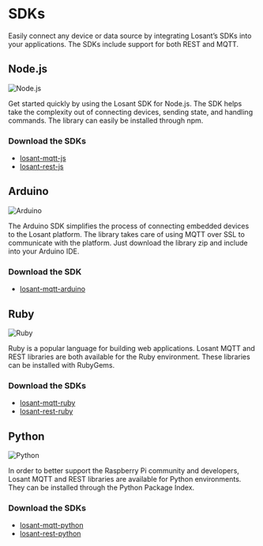 # SDKs

Easily connect any device or data source by integrating Losant’s SDKs into your applications. The SDKs include support for both REST and MQTT.

## Node.js

![Node.js](/images/sdks/node-js-logo.svg "Node.js")

Get started quickly by using the Losant SDK for Node.js. The SDK helps take the complexity out of connecting devices, sending state, and handling commands. The library can easily be installed through npm.

### Download the SDKs

- <a href="https://github.com/Losant/losant-mqtt-js" target="_blank">losant-mqtt-js</a>
- <a href="https://github.com/Losant/losant-rest-js" target="_blank">losant-rest-js</a>

## Arduino

![Arduino](/images/sdks/arduino-logo.svg "Arduino")

The Arduino SDK simplifies the process of connecting embedded devices to the Losant platform. The library takes care of using MQTT over SSL to communicate with the platform. Just download the library zip and include into your Arduino IDE.

### Download the SDK

- <a href="https://github.com/losant/losant-mqtt-arduino" target="_blank">losant-mqtt-arduino</a>

## Ruby

![Ruby](/images/sdks/ruby-logo.svg "Ruby")

Ruby is a popular language for building web applications. Losant MQTT and REST libraries are both available for the Ruby environment. These libraries can be installed with RubyGems.

### Download the SDKs

- <a href="https://github.com/Losant/losant-mqtt-ruby" target="_blank">losant-mqtt-ruby</a>
- <a href="https://github.com/Losant/losant-rest-ruby" target="_blank">losant-rest-ruby</a>

## Python

![Python](/images/sdks/python-logo.svg "Python")

In order to better support the Raspberry Pi community and developers, Losant MQTT and REST libraries are available for Python environments. They can be installed through the Python Package Index.

### Download the SDKs

- <a href="https://github.com/Losant/losant-mqtt-python" target="_blank">losant-mqtt-python</a>
- <a href="https://github.com/Losant/losant-rest-python" target="_blank">losant-rest-python</a>
